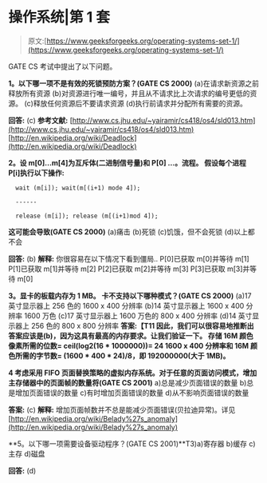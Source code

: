 # 操作系统|第 1 套

> 原文:[https://www.geeksforgeeks.org/operating-systems-set-1/](https://www.geeksforgeeks.org/operating-systems-set-1/)

GATE CS 考试中提出了以下问题。

**1。以下哪一项不是有效的死锁预防方案？(GATE CS 2000)**
(a)在请求新资源之前释放所有资源
(b)对资源进行唯一编号，并且从不请求比上次请求的编号更低的资源。
(c)释放任何资源后不要请求资源
(d)执行前请求并分配所有需要的资源。

**回答:** (c)
**参考文献:**
[http://www.cs.jhu.edu/~yairamir/cs418/os4/sld013.htm](http://www.cs.jhu.edu/~yairamir/cs418/os4/sld013.htm)
[http://en.wikipedia.org/wiki/Deadlock](http://en.wikipedia.org/wiki/Deadlock)

 **2。设 m[0]…m[4]为互斥体(二进制信号量)和 P[0] …。流程。
假设每个进程 P[i]执行以下操作:**

```
  wait (m[i]); wait(m[(i+1) mode 4]);

  ------

  release (m[i]); release (m[(i+1)mod 4]);

```

**这可能会导致(GATE CS 2000)**
(a)痛击
(b)死锁
(c)饥饿，但不会死锁
(d)以上都不会

**回答:** (b) **解释:**
你很容易在以下情况下看到僵局..
P[0]已获取 m[0]并等待 m[1]
P[1]已获取 m[1]并等待 m[2]
P[2]已获取 m[2]并等待 m[3]
P[3]已获取 m[3]并等待 m[0]

 **3。显卡的板载内存为 1 MB。
卡不支持以下哪种模式？(GATE CS 2000)**
(a)17 英寸显示器上 256 色的 1600 x 400 分辨率
(b)14 英寸显示器上 1600 x 400 分辨率 1600 万色
(c)17 英寸显示器上 1600 万色的 800 x 400 分辨率
(d)14 英寸显示器上 256 色的 800 x 800 分辨率
 **答案:【T11 因此，我们可以很容易地推断出答案应该是(b)，因为这具有最高的内存要求。让我们验证一下。
存储 16M 颜色像素所需的位数= ceil(log2(16 * 1000000))= 24
1600 x 400 分辨率和 16M 颜色所需的字节数= (1600 * 400 * 24)/8，即 192000000(大于 1MB)。**

 **4 考虑采用 FIFO 页面替换策略的虚拟内存系统。对于任意的页面访问模式，增加主存储器中的页面帧的数量将(GATE CS 2001)**
a)总是减少页面错误的数量
b)总是增加页面错误的数量
c)有时增加页面错误的数量
d)从不影响页面错误的数量

**答案:** (c)
**解释:**
增加页面帧数并不总是能减少页面错误(贝拉迪异常)。详见[http://en.wikipedia.org/wiki/Belady%27s_anomaly](http://en.wikipedia.org/wiki/Belady%27s_anomaly)

 **5。以下哪一项需要设备驱动程序？(GATE CS 2001)**T3)a)寄存器
b)缓存
c)主存
d)磁盘

**回答:** (d)